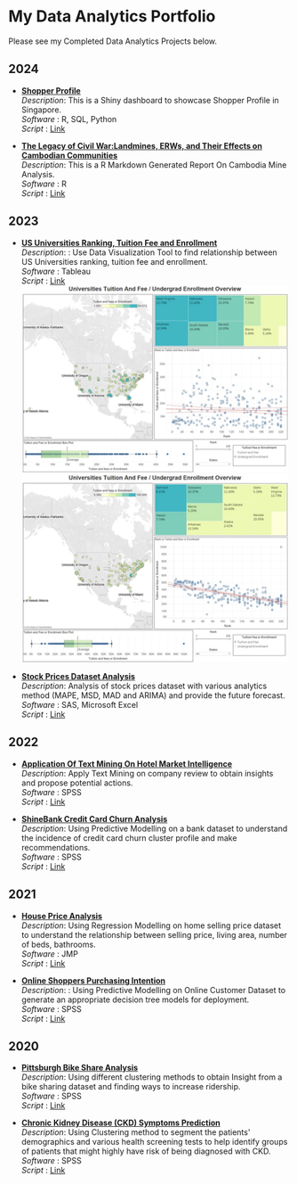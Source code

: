 # My Data Analytics Portfolio

Please see my Completed Data Analytics Projects below.

## 2024

- **[Shopper Profile](https://seikyo.shinyapps.io/ShopperProfile/)**  
  *Description*: This is a Shiny dashboard to showcase Shopper Profile in Singapore. <br>
  *Software* : R, SQL, Python <br>
  *Script* : [Link](https://github.com/SeikyoX/MyPortfolio/tree/main/ShopperProfile)

- **[The Legacy of Civil War:Landmines, ERWs, and Their Effects on Cambodian Communities](https://rpubs.com/seikyox/1242723)**  
  *Description*: This is a R Markdown Generated Report On Cambodia Mine Analysis. <br>
  *Software* : R <br>
  *Script* : [Link](https://github.com/SeikyoX/MyPortfolio/tree/main/CambodiaMine)
  
## 2023 

- **[US Universities Ranking, Tuition Fee and Enrollment](https://github.com/SeikyoX/MyPortfolio/tree/main/USUniversities/USUniversitiesRankingTuitionFeeandEnrollment.pdf)**  
  *Description*: : Use Data Visualization Tool to find relationship between US Universities ranking, tuition fee and enrollment. <br>
  *Software* : Tableau <br>
  *Script* : [Link](https://github.com/SeikyoX/MyPortfolio/tree/main/USUniversities) <br>
  ![Universities Undergrad Enrollment Overview](US%20Universities%20Dashbpard%2001.jpg) <br>
  ![Universities Tuition And Fee Overview](US%20Universities%20Dashbpard%2002.jpg) <br>

- **[Stock Prices Dataset Analysis](https://github.com/SeikyoX/MyPortfolio/tree/main/StockPrice/StockPrice.pdf)**  
  *Description*: Analysis of stock prices dataset with various analytics method (MAPE, MSD, MAD and ARIMA) and provide the future forecast. <br>
  *Software* : SAS, Microsoft Excel <br>
  *Script* : [Link](https://github.com/SeikyoX/MyPortfolio/tree/main/StockPrice)

## 2022 

- **[Application Of Text Mining On Hotel Market Intelligence](https://github.com/SeikyoX/MyPortfolio/tree/main/HotelMarketIntel/HotelMarketIntel.pdf)**  
  *Description*: Apply Text Mining on company review to obtain insights and propose potential actions. <br>
  *Software* : SPSS <br>
  *Script* : [Link](https://github.com/SeikyoX/MyPortfolio/tree/main/HotelMarketIntel)

- **[ShineBank Credit Card Churn Analysis](https://github.com/SeikyoX/MyPortfolio/tree/main/ShineBank/ShineBank.pdf)**  
  *Description*: Using Predictive Modelling on a bank dataset to understand the incidence of credit card churn cluster profile and make recommendations. <br>
  *Software* : SPSS <br>
  *Script* : [Link](https://github.com/SeikyoX/MyPortfolio/tree/main/ShineBank)

## 2021 

- **[House Price Analysis](https://github.com/SeikyoX/MyPortfolio/tree/main/HousePrice/HousePrice.pdf)**  
  *Description*: Using Regression Modelling on home selling price dataset to understand the relationship between selling price, living area, number of beds, bathrooms. <br>
  *Software* : JMP <br>
  *Script* : [Link](https://github.com/SeikyoX/MyPortfolio/tree/main/HousePrice)

- **[Online Shoppers Purchasing Intention](https://github.com/SeikyoX/MyPortfolio/tree/main/OnlineShoppers/OnlineShoppers.pdf)**  
  *Description*: : Using Predictive Modelling on Online Customer Dataset to generate an appropriate decision tree models for deployment. <br>
  *Software* : SPSS <br>
  *Script* : [Link](https://github.com/SeikyoX/MyPortfolio/tree/main/OnlineShoppers)

## 2020

- **[Pittsburgh Bike Share Analysis](https://github.com/SeikyoX/MyPortfolio/tree/main/PittsburghBikeShareAnalysis/PittsburghBikeShareAnalysis.pdf)** <br>
  *Description*: Using different clustering methods to obtain Insight from a bike sharing dataset and finding ways to increase ridership. <br>
  *Software* : SPSS <br>
  *Script* : [Link](https://github.com/SeikyoX/MyPortfolio/tree/main/PittsburghBikeShareAnalysis)

- **[Chronic Kidney Disease (CKD) Symptoms Prediction](https://github.com/SeikyoX/MyPortfolio/tree/main/ChronicKidneyDisease/ChronicKidneyDisease.pdf)**  
  *Description*: Using Clustering method to segment the patients' demographics and various health screening tests to help identify groups of patients that might highly have risk of being diagnosed with CKD. <br>
  *Software* : SPSS <br>
  *Script* : [Link](https://github.com/SeikyoX/MyPortfolio/tree/main/ChronicKidneyDisease)
